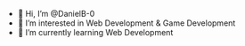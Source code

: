 - 👋 Hi, I’m @DanielB-0
- 👀 I’m interested in Web Development & Game Development
- 🌱 I’m currently learning Web Development

<!---
DanielB-0/DanielB-0 is a ✨ special ✨ repository because its `README.md` (this file) appears on your GitHub profile.
You can click the Preview link to take a look at your changes.
--->
